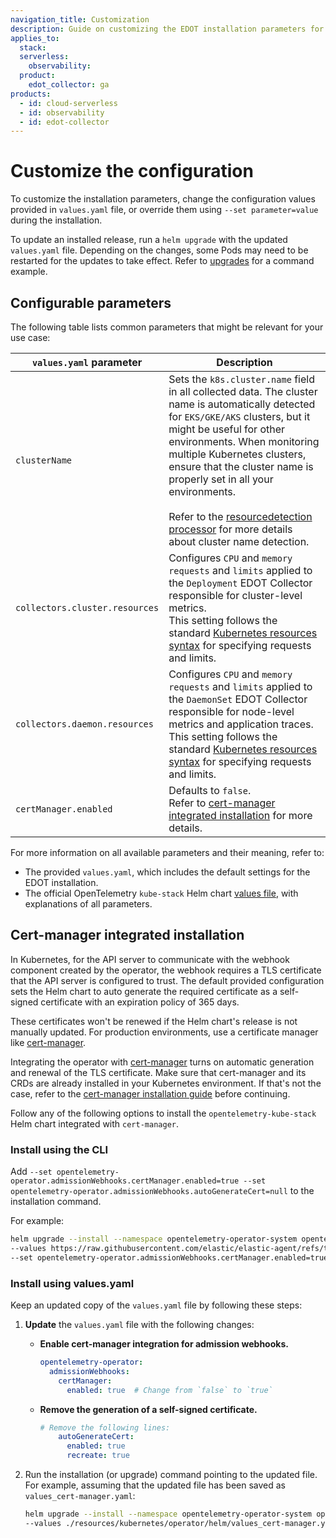 ```yaml
---
navigation_title: Customization
description: Guide on customizing the EDOT installation parameters for Kubernetes monitoring.
applies_to:
  stack:
  serverless:
    observability:
  product:
    edot_collector: ga
products:
  - id: cloud-serverless
  - id: observability
  - id: edot-collector
---
```


# Customize the configuration

To customize the installation parameters, change the configuration values provided in `values.yaml` file, or override them using `--set parameter=value` during the installation.

To update an installed release, run a `helm upgrade` with the updated `values.yaml` file. Depending on the changes, some Pods may need to be restarted for the updates to take effect. Refer to [upgrades](./upgrade.md) for a command example.

## Configurable parameters

The following table lists common parameters that might be relevant for your use case:

| `values.yaml` parameter          |     Description      |
|----------------------------------|----------------------|
| `clusterName`                    | Sets the `k8s.cluster.name` field in all collected data. The cluster name is automatically detected for `EKS/GKE/AKS` clusters, but it might be useful for other environments. When monitoring multiple Kubernetes clusters, ensure that the cluster name is properly set in all your environments.<br><br>Refer to the [resourcedetection processor](https://github.com/open-telemetry/opentelemetry-collector-contrib/blob/main/processor/resourcedetectionprocessor/README.md#cluster-name) for more details about cluster name detection. |
| `collectors.cluster.resources`   | Configures `CPU` and `memory` `requests` and `limits` applied to the `Deployment` EDOT Collector responsible for cluster-level metrics.<br>This setting follows the standard [Kubernetes resources syntax](https://kubernetes.io/docs/concepts/configuration/manage-resources-containers/#requests-and-limits) for specifying requests and limits. |
| `collectors.daemon.resources`    | Configures `CPU` and `memory` `requests` and `limits` applied to the `DaemonSet` EDOT Collector responsible for node-level metrics and application traces.<br>This setting follows the standard [Kubernetes resources syntax](https://kubernetes.io/docs/concepts/configuration/manage-resources-containers/#requests-and-limits) for specifying requests and limits. |
| `certManager.enabled`    | Defaults to `false`.<br>Refer to [cert-manager integrated installation](#cert-manager-integrated-installation) for more details. |

For more information on all available parameters and their meaning, refer to:

* The provided `values.yaml`, which includes the default settings for the EDOT installation.
* The official OpenTelemetry `kube-stack` Helm chart [values file](https://github.com/elastic/elastic-agent/blob/main/deploy/helm/edot-collector/kube-stack/values.yaml), with explanations of all parameters.

## Cert-manager integrated installation

In Kubernetes, for the API server to communicate with the webhook component created by the operator, the webhook requires a TLS certificate that the API server is configured to trust. The default provided configuration sets the Helm chart to auto generate the required certificate as a self-signed certificate with an expiration policy of 365 days. 

These certificates won't be renewed if the Helm chart's release is not manually updated. For production environments, use a certificate manager like [cert-manager](https://cert-manager.io/docs/installation/).

Integrating the operator with [cert-manager](https://cert-manager.io/) turns on automatic generation and renewal of the TLS certificate. Make sure that cert-manager and its CRDs are already installed in your Kubernetes environment. If that's not the case, refer to the [cert-manager installation guide](https://cert-manager.io/docs/installation/) before continuing.

Follow any of the following options to install the `opentelemetry-kube-stack` Helm chart integrated with `cert-manager`.

### Install using the CLI

Add `--set opentelemetry-operator.admissionWebhooks.certManager.enabled=true --set opentelemetry-operator.admissionWebhooks.autoGenerateCert=null` to the installation command.

For example:

```bash subs=true
helm upgrade --install --namespace opentelemetry-operator-system opentelemetry-kube-stack open-telemetry/opentelemetry-kube-stack \
--values https://raw.githubusercontent.com/elastic/elastic-agent/refs/tags/v{{edot-collector-version}}/deploy/helm/edot-collector/kube-stack/values.yaml --version 0.3.3 \
--set opentelemetry-operator.admissionWebhooks.certManager.enabled=true --set opentelemetry-operator.admissionWebhooks.autoGenerateCert=null
```

### Install using values.yaml

Keep an updated copy of the `values.yaml` file by following these steps:

  1. **Update** the `values.yaml` file with the following changes:

      - **Enable cert-manager integration for admission webhooks.**

        ```yaml
        opentelemetry-operator:
          admissionWebhooks:
            certManager:
              enabled: true  # Change from `false` to `true`
        ```

      - **Remove the generation of a self-signed certificate.**

        ```yaml
        # Remove the following lines:
            autoGenerateCert:
              enabled: true
              recreate: true
        ```

  2. Run the installation (or upgrade) command pointing to the updated file. For example, assuming that the updated file has been saved as `values_cert-manager.yaml`:

      ```bash
      helm upgrade --install --namespace opentelemetry-operator-system opentelemetry-kube-stack open-telemetry/opentelemetry-kube-stack \
      --values ./resources/kubernetes/operator/helm/values_cert-manager.yaml --version 0.3.3
      ```
